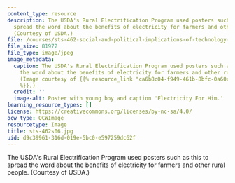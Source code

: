 ```yaml
---
content_type: resource
description: The USDA's Rural Electrification Program used posters such as this to
  spread the word about the benefits of electricity for farmers and other rural people.
  (Courtesy of USDA.)
file: /courses/sts-462-social-and-political-implications-of-technology-spring-2006/d9c39961316d019e5bc0e597259dc62f_sts-462s06.jpg
file_size: 81972
file_type: image/jpeg
image_metadata:
  caption: The USDA's Rural Electrification Program used posters such as this to spread
    the word about the benefits of electricity for farmers and other rural people.
    (Image courtesy of {{% resource_link "ca6b8c04-f949-461b-8bfc-0a60cfbb1f94" "USDA"
    %}}.)
  credit: ''
  image-alt: Poster with young boy and caption 'Electricity For Him.'
learning_resource_types: []
license: https://creativecommons.org/licenses/by-nc-sa/4.0/
ocw_type: OCWImage
resourcetype: Image
title: sts-462s06.jpg
uid: d9c39961-316d-019e-5bc0-e597259dc62f
---
```

The USDA's Rural Electrification Program used posters such as this to spread the word about the benefits of electricity for farmers and other rural people. (Courtesy of USDA.)